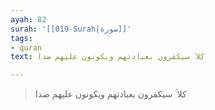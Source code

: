 ```yaml
---
ayah: 82
surah: '[[019-Surah|سورة]]'
tags:
- quran
text: كلا ۚ سيكفرون بعبادتهم ويكونون عليهم ضدا

---
```

> كلا ۚ سيكفرون بعبادتهم ويكونون عليهم ضدا
